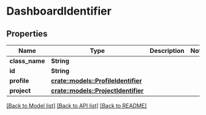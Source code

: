 # DashboardIdentifier

## Properties

Name | Type | Description | Notes
------------ | ------------- | ------------- | -------------
**class_name** | **String** |  | 
**id** | **String** |  | 
**profile** | [**crate::models::ProfileIdentifier**](ProfileIdentifier.md) |  | 
**project** | [**crate::models::ProjectIdentifier**](ProjectIdentifier.md) |  | 

[[Back to Model list]](../README.md#documentation-for-models) [[Back to API list]](../README.md#documentation-for-api-endpoints) [[Back to README]](../README.md)


